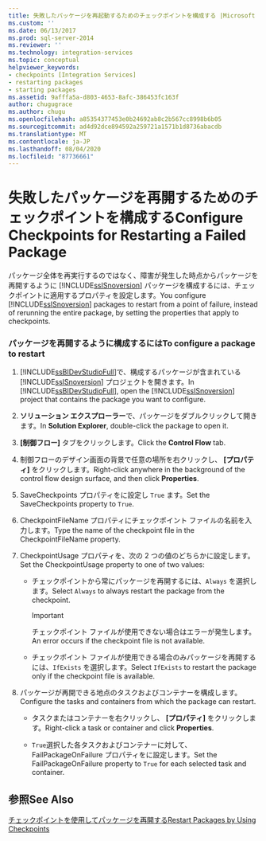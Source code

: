 ```yaml
---
title: 失敗したパッケージを再起動するためのチェックポイントを構成する |Microsoft Docs
ms.custom: ''
ms.date: 06/13/2017
ms.prod: sql-server-2014
ms.reviewer: ''
ms.technology: integration-services
ms.topic: conceptual
helpviewer_keywords:
- checkpoints [Integration Services]
- restarting packages
- starting packages
ms.assetid: 9afffa5a-d803-4653-8afc-386453fc163f
author: chugugrace
ms.author: chugu
ms.openlocfilehash: a85354377453e0b24692ab8c2b567cc8998b6b05
ms.sourcegitcommit: ad4d92dce894592a259721a1571b1d8736abacdb
ms.translationtype: MT
ms.contentlocale: ja-JP
ms.lasthandoff: 08/04/2020
ms.locfileid: "87736661"
---
```

# <a name="configure-checkpoints-for-restarting-a-failed-package"></a><span data-ttu-id="15f78-102">失敗したパッケージを再開するためのチェックポイントを構成する</span><span class="sxs-lookup"><span data-stu-id="15f78-102">Configure Checkpoints for Restarting a Failed Package</span></span>
  <span data-ttu-id="15f78-103">パッケージ全体を再実行するのではなく、障害が発生した時点からパッケージを再開するように [!INCLUDE[ssISnoversion](../includes/ssisnoversion-md.md)] パッケージを構成するには、チェックポイントに適用するプロパティを設定します。</span><span class="sxs-lookup"><span data-stu-id="15f78-103">You configure [!INCLUDE[ssISnoversion](../includes/ssisnoversion-md.md)] packages to restart from a point of failure, instead of rerunning the entire package, by setting the properties that apply to checkpoints.</span></span>  
  
### <a name="to-configure-a-package-to-restart"></a><span data-ttu-id="15f78-104">パッケージを再開するように構成するには</span><span class="sxs-lookup"><span data-stu-id="15f78-104">To configure a package to restart</span></span>  
  
1.  <span data-ttu-id="15f78-105">[!INCLUDE[ssBIDevStudioFull](../includes/ssbidevstudiofull-md.md)]で、構成するパッケージが含まれている [!INCLUDE[ssISnoversion](../includes/ssisnoversion-md.md)] プロジェクトを開きます。</span><span class="sxs-lookup"><span data-stu-id="15f78-105">In [!INCLUDE[ssBIDevStudioFull](../includes/ssbidevstudiofull-md.md)], open the [!INCLUDE[ssISnoversion](../includes/ssisnoversion-md.md)] project that contains the package you want to configure.</span></span>  
  
2.  <span data-ttu-id="15f78-106">**ソリューション エクスプローラー**で、パッケージをダブルクリックして開きます。</span><span class="sxs-lookup"><span data-stu-id="15f78-106">In **Solution Explorer**, double-click the package to open it.</span></span>  
  
3.  <span data-ttu-id="15f78-107">**[制御フロー]** タブをクリックします。</span><span class="sxs-lookup"><span data-stu-id="15f78-107">Click the **Control Flow** tab.</span></span>  
  
4.  <span data-ttu-id="15f78-108">制御フローのデザイン画面の背景で任意の場所を右クリックし、 **[プロパティ]** をクリックします。</span><span class="sxs-lookup"><span data-stu-id="15f78-108">Right-click anywhere in the background of the control flow design surface, and then click **Properties**.</span></span>  
  
5.  <span data-ttu-id="15f78-109">SaveCheckpoints プロパティをに設定し `True` ます。</span><span class="sxs-lookup"><span data-stu-id="15f78-109">Set the SaveCheckpoints property to `True`.</span></span>  
  
6.  <span data-ttu-id="15f78-110">CheckpointFileName プロパティにチェックポイント ファイルの名前を入力します。</span><span class="sxs-lookup"><span data-stu-id="15f78-110">Type the name of the checkpoint file in the CheckpointFileName property.</span></span>  
  
7.  <span data-ttu-id="15f78-111">CheckpointUsage プロパティを、次の 2 つの値のどちらかに設定します。</span><span class="sxs-lookup"><span data-stu-id="15f78-111">Set the CheckpointUsage property to one of two values:</span></span>  
  
    -   <span data-ttu-id="15f78-112">チェックポイントから常にパッケージを再開するには、`Always` を選択します。</span><span class="sxs-lookup"><span data-stu-id="15f78-112">Select `Always` to always restart the package from the checkpoint.</span></span>  
  
        > [!IMPORTANT]  
        >  <span data-ttu-id="15f78-113">チェックポイント ファイルが使用できない場合はエラーが発生します。</span><span class="sxs-lookup"><span data-stu-id="15f78-113">An error occurs if the checkpoint file is not available.</span></span>  
  
    -   <span data-ttu-id="15f78-114">チェックポイント ファイルが使用できる場合のみパッケージを再開するには、`IfExists` を選択します。</span><span class="sxs-lookup"><span data-stu-id="15f78-114">Select `IfExists` to restart the package only if the checkpoint file is available.</span></span>  
  
8.  <span data-ttu-id="15f78-115">パッケージが再開できる地点のタスクおよびコンテナーを構成します。</span><span class="sxs-lookup"><span data-stu-id="15f78-115">Configure the tasks and containers from which the package can restart.</span></span>  
  
    -   <span data-ttu-id="15f78-116">タスクまたはコンテナーを右クリックし、 **[プロパティ]** をクリックします。</span><span class="sxs-lookup"><span data-stu-id="15f78-116">Right-click a task or container and click **Properties**.</span></span>  
  
    -   <span data-ttu-id="15f78-117">`True`選択した各タスクおよびコンテナーに対して、FailPackageOnFailure プロパティをに設定します。</span><span class="sxs-lookup"><span data-stu-id="15f78-117">Set the FailPackageOnFailure property to `True` for each selected task and container.</span></span>  
  
## <a name="see-also"></a><span data-ttu-id="15f78-118">参照</span><span class="sxs-lookup"><span data-stu-id="15f78-118">See Also</span></span>  
 [<span data-ttu-id="15f78-119">チェックポイントを使用してパッケージを再開する</span><span class="sxs-lookup"><span data-stu-id="15f78-119">Restart Packages by Using Checkpoints</span></span>](packages/restart-packages-by-using-checkpoints.md)  
  
  
